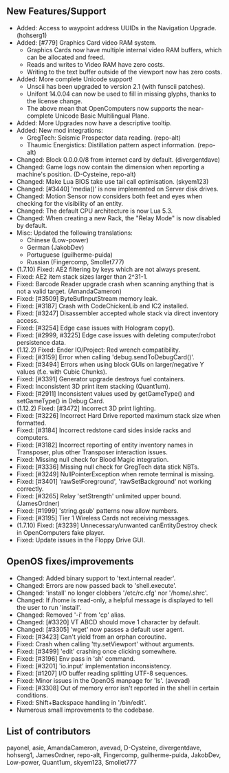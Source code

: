 ## New Features/Support

* Added: Access to waypoint address UUIDs in the Navigation Upgrade. (hohserg1)
* Added: [#779] Graphics Card video RAM system.
  - Graphics Cards now have multiple internal video RAM buffers, which can be allocated and freed.
  - Reads and writes to Video RAM have zero costs.
  - Writing to the text buffer outside of the viewport now has zero costs.
* Added: More complete Unicode support!
  - Unscii has been upgraded to version 2.1 (with funscii patches).
  - Unifont 14.0.04 can now be used to fill in missing glyphs, thanks to the license change.
  - The above mean that OpenComputers now supports the near-complete Unicode Basic Multilingual Plane.
* Added: More Upgrades now have a descriptive tooltip.
* Added: New mod integrations:
  - GregTech: Seismic Prospector data reading. (repo-alt)
  - Thaumic Energistics: Distillation pattern aspect information. (repo-alt)
* Changed: Block 0.0.0.0/8 from internet card by default. (divergentdave)
* Changed: Game logs now contain the dimension when reporting a machine's position. (D-Cysteine, repo-alt)
* Changed: Make Lua BIOS take use tail call optimisation. (skyem123)
* Changed: [#3440] 'media()' is now implemented on Server disk drives.
* Changed: Motion Sensor now considers both feet and eyes when checking for the visibility of an entity.
* Changed: The default CPU architecture is now Lua 5.3.
* Changed: When creating a new Rack, the "Relay Mode" is now disabled by default.
* Misc: Updated the following translations:
  - Chinese (Low-power)
  - German (JakobDev)
  - Portuguese (guilherme-puida)
  - Russian (Fingercomp, Smollet777)
* (1.7.10) Fixed: AE2 filtering by keys which are not always present.
* Fixed: AE2 item stack sizes larger than 2^31-1.
* Fixed: Barcode Reader upgrade crash when scanning anything that is not a valid target. (AmandaCameron)
* Fixed: [#3509] ByteBufInputStream memory leak.
* Fixed: [#3187] Crash with CodeChickenLib and IC2 installed.
* Fixed: [#3247] Disassembler accepted whole stack via direct inventory access.
* Fixed: [#3254] Edge case issues with Hologram copy().
* Fixed: [#2999, #3225] Edge case issues with deleting computer/robot persistence data.
* (1.12.2) Fixed: Ender IO/Project: Red wrench compatibility.
* Fixed: [#3159] Error when calling 'debug.sendToDebugCard()'.
* Fixed: [#3494] Errors when using block GUIs on larger/negative Y values (f.e. with Cubic Chunks).
* Fixed: [#3391] Generator upgrade destroys fuel containers.
* Fixed: Inconsistent 3D print item stacking (Quant1um).
* Fixed: [#2911] Inconsistent values used by getGameType() and setGameType() in Debug Card.
* (1.12.2) Fixed: [#3472] Incorrect 3D print lighting.
* Fixed: [#3226] Incorrect Hard Drive reported maximum stack size when formatted.
* Fixed: [#3184] Incorrect redstone card sides inside racks and computers.
* Fixed: [#3182] Incorrect reporting of entity inventory names in Transposer, plus other Transposer interaction issues.
* Fixed: Missing null check for Blood Magic integration.
* Fixed: [#3336] Missing null check for GregTech data stick NBTs.
* Fixed: [#3249] NullPointerException when remote terminal is missing.
* Fixed: [#3401] 'rawSetForeground', 'rawSetBackground' not working correctly.
* Fixed: [#3265] Relay 'setStrength' unlimited upper bound. (JamesOrdner)
* Fixed: [#1999] 'string.gsub' patterns now allow numbers.
* Fixed: [#3195] Tier 1 Wireless Cards not receiving messages.
* (1.7.10) Fixed: [#3239] Unnecessary/unwanted canEntityDestroy check in OpenComputers fake player.
* Fixed: Update issues in the Floppy Drive GUI.

## OpenOS fixes/improvements

* Changed: Added binary support to 'text.internal.reader'.
* Changed: Errors are now passed back to 'shell.execute'.
* Changed: 'install' no longer clobbers '/etc/rc.cfg' nor '/home/.shrc'.
* Changed: If /home is read-only, a helpful message is displayed to tell the user to run 'install'.
* Changed: Removed '-i' from 'cp' alias.
* Changed: [#3320] VT ABCD should move 1 character by default.
* Changed: [#3305] 'wget' now passes a default user agent.
* Fixed: [#3423] Can't yield from an orphan coroutine.
* Fixed: Crash when calling 'tty.setViewport' without arguments.
* Fixed: [#3499] 'edit' crashing once clicking somewhere.
* Fixed: [#3196] Env pass in 'sh' command.
* Fixed: [#3201] 'io.input' implementation inconsistency.
* Fixed: [#1207] I/O buffer reading splitting UTF-8 sequences.
* Fixed: Minor issues in the OpenOS manpage for 'ls'. (avevad) 
* Fixed: [#3308] Out of memory error isn't reported in the shell in certain conditions.
* Fixed: Shift+Backspace handling in '/bin/edit'.
* Numerous small improvements to the codebase.

## List of contributors

payonel, asie,
AmandaCameron, avevad,
D-Cysteine,
divergentdave, hohserg1,
JamesOrdner, repo-alt,
Fingercomp, guilherme-puida,
JakobDev, Low-power,
Quant1um, skyem123,
Smollet777

